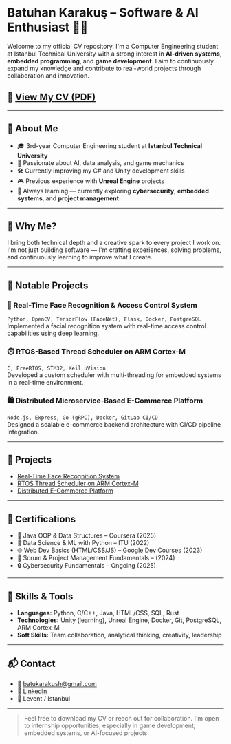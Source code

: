 # Batuhan Karakuş – Software & AI Enthusiast 👨‍💻

Welcome to my official CV repository. I'm a Computer Engineering student at Istanbul Technical University with a strong interest in **AI-driven systems**, **embedded programming**, and **game development**. I aim to continuously expand my knowledge and contribute to real-world projects through collaboration and innovation.

## 📄 [View My CV (PDF)](Batuhan_Karakus_CV.pdf)

---

## 🧠 About Me

- 🎓 3rd-year Computer Engineering student at **Istanbul Technical University**
- 🤖 Passionate about AI, data analysis, and game mechanics
- 🛠️ Currently improving my C# and Unity development skills
- 🎮 Previous experience with **Unreal Engine** projects
- 🌱 Always learning — currently exploring **cybersecurity**, **embedded systems**, and **project management**

---
## 🙋 Why Me?

I bring both technical depth and a creative spark to every project I work on. I'm not just building software — I'm crafting experiences, solving problems, and continuously learning to improve what I create.

---

## 💼 Notable Projects

### 🔐 Real-Time Face Recognition & Access Control System
`Python, OpenCV, TensorFlow (FaceNet), Flask, Docker, PostgreSQL`  
Implemented a facial recognition system with real-time access control capabilities using deep learning.

### ⏱️ RTOS-Based Thread Scheduler on ARM Cortex-M
`C, FreeRTOS, STM32, Keil uVision`  
Developed a custom scheduler with multi-threading for embedded systems in a real-time environment.

### 🛍️ Distributed Microservice-Based E-Commerce Platform
`Node.js, Express, Go (gRPC), Docker, GitLab CI/CD`  
Designed a scalable e-commerce backend architecture with CI/CD pipeline integration.

---
## 📂 Projects

- [Real-Time Face Recognition System](projects/face-recognition.md)
- [RTOS Thread Scheduler on ARM Cortex-M](projects/rtos-scheduler.md)
- [Distributed E-Commerce Platform](projects/ecommerce-platform.md)

---

## 📜 Certifications

- 🧠 Java OOP & Data Structures – Coursera (2025)
- 🧠 Data Science & ML with Python – ITU (2022)
- 🌐 Web Dev Basics (HTML/CSS/JS) – Google Dev Courses (2023)
- 🧭 Scrum & Project Management Fundamentals – (2024)
- 🔒 Cybersecurity Fundamentals – Ongoing (2025)

---

## 🧰 Skills & Tools

- **Languages:** Python, C/C++, Java, HTML/CSS, SQL, Rust
- **Technologies:** Unity (learning), Unreal Engine, Docker, Git, PostgreSQL, ARM Cortex-M
- **Soft Skills:** Team collaboration, analytical thinking, creativity, leadership

---

## 📬 Contact

- 📧 batukarakush@gmail.com  
- 🔗 [LinkedIn](https://linkedin.com/in/batuhan-karakuş-230ab421b)  
- 📍 Levent / Istanbul

---

> Feel free to download my CV or reach out for collaboration. I'm open to internship opportunities, especially in game development, embedded systems, or AI-focused projects.
